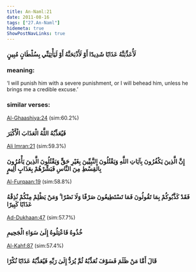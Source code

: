 ```yaml
---
title: An-Naml:21
date: 2011-08-16
tags: ["27.An-Naml"]
hidemeta: true 
ShowPostNavLinks: true 
---
```

### لَأُعَذِّبَنَّهُ عَذَابًا شَدِيدًا أَوْ لَأَذْبَحَنَّهُ أَوْ لَيَأْتِيَنِّي بِسُلْطَانٍ مُبِينٍ
### meaning: 
‘I will punish him with a severe punishment, or I will behead him, unless he brings me a credible excuse.’
### similar verses: 

[Al-Ghaashiya:24](/88/24) (sim:60.2%)

### فَيُعَذِّبُهُ اللَّهُ الْعَذَابَ الْأَكْبَرَ

[Ali Imran:21](/3/21) (sim:59.3%)

### إِنَّ الَّذِينَ يَكْفُرُونَ بِآيَاتِ اللَّهِ وَيَقْتُلُونَ النَّبِيِّينَ بِغَيْرِ حَقٍّ وَيَقْتُلُونَ الَّذِينَ يَأْمُرُونَ بِالْقِسْطِ مِنَ النَّاسِ فَبَشِّرْهُمْ بِعَذَابٍ أَلِيمٍ

[Al-Furqaan:19](/25/19) (sim:58.8%)

### فَقَدْ كَذَّبُوكُمْ بِمَا تَقُولُونَ فَمَا تَسْتَطِيعُونَ صَرْفًا وَلَا نَصْرًا ۚ وَمَنْ يَظْلِمْ مِنْكُمْ نُذِقْهُ عَذَابًا كَبِيرًا

[Ad-Dukhaan:47](/44/47) (sim:57.7%)

### خُذُوهُ فَاعْتِلُوهُ إِلَىٰ سَوَاءِ الْجَحِيمِ

[Al-Kahf:87](/18/87) (sim:57.4%)

### قَالَ أَمَّا مَنْ ظَلَمَ فَسَوْفَ نُعَذِّبُهُ ثُمَّ يُرَدُّ إِلَىٰ رَبِّهِ فَيُعَذِّبُهُ عَذَابًا نُكْرًا
